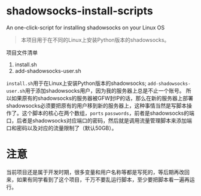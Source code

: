 # shadowsocks-install-scripts
An one-click-script for installing shadowsocks on your Linux OS

> 本项目用于在不同的Linux上安装Python版本的shadowsocks。

项目文件清单

1. install.sh
2. add-shadowsocks-user.sh

`install.sh`用于在Linux上安装Python版本的shadowsocks;
`add-shadowsocks-user.sh`用于添加shadowsocks用户，因为我的服务器上总是不止一个账号。
所以如果原有的shadowsocks的服务器被GFW封IP的话，那么在新的服务器上部署shadowsocks必须要把原有的用户移到新的服务器上，这种事情当然是写脚本操作了。这个脚本的核心在两个数组，`ports` `passwords`，前者是shadowsocks的端口，后者是shadowsocks对应端口的密码，然后就是调用流量管理脚本来添加端口和密码以及对应的流量限制了（默认50GB）。

# 注意

当前项目还是属于开发时期，很多变量和用户名称等都是写死的，等后期再改回来，如果有同学看到了这个项目，千万不要乱运行脚本，至少要把脚本看一遍再运行。

